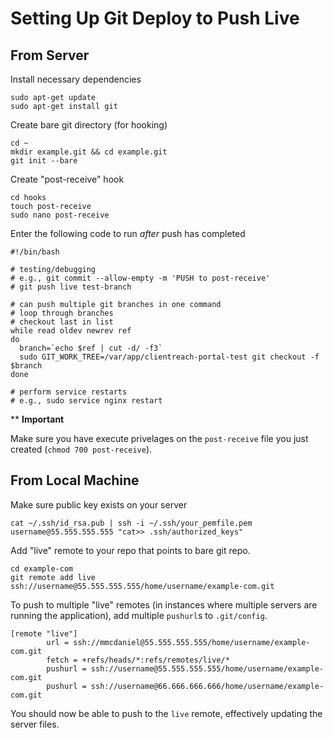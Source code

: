 # Setting Up Git Deploy to Push Live

## From Server

Install necessary dependencies
```
sudo apt-get update
sudo apt-get install git
```

Create bare git directory (for hooking)
```
cd ~
mkdir example.git && cd example.git
git init --bare
```

Create "post-receive" hook
```
cd hooks
touch post-receive
sudo nano post-receive
```

Enter the following code to run *after* push has completed
```
#!/bin/bash

# testing/debugging
# e.g., git commit --allow-empty -m 'PUSH to post-receive'
# git push live test-branch

# can push multiple git branches in one command
# loop through branches
# checkout last in list
while read oldev newrev ref
do
  branch=`echo $ref | cut -d/ -f3`
  sudo GIT_WORK_TREE=/var/app/clientreach-portal-test git checkout -f $branch
done

# perform service restarts
# e.g., sudo service nginx restart
```

** **Important**

Make sure you have execute privelages on the `post-receive` file you just created (`chmod 700 post-receive`).

## From Local Machine

Make sure public key exists on your server
```
cat ~/.ssh/id_rsa.pub | ssh -i ~/.ssh/your_pemfile.pem username@55.555.555.555 "cat>> .ssh/authorized_keys"
```

Add "live" remote to your repo that points to bare git repo.
```
cd example-com
git remote add live ssh://username@55.555.555.555/home/username/example-com.git
```

To push to multiple "live" remotes (in instances where multiple servers are running the application), add multiple `pushurl`s to `.git/config`.
```
[remote "live"]
        url = ssh://mmcdaniel@55.555.555.555/home/username/example-com.git
        fetch = +refs/heads/*:refs/remotes/live/*
        pushurl = ssh://username@55.555.555.555/home/username/example-com.git
        pushurl = ssh://username@66.666.666.666/home/username/example-com.git
```

You should now be able to push to the `live` remote, effectively updating the server files.



